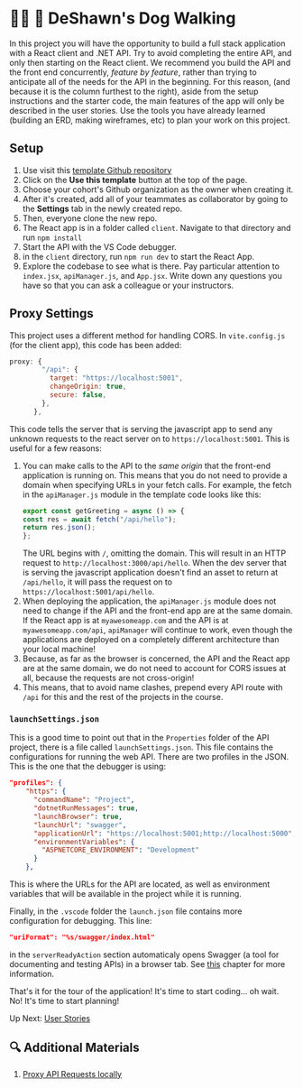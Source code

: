 # 🐕‍🦺 🐩 DeShawn's Dog Walking
In this project you will have the opportunity to build a full stack application with a React client and .NET API. Try to avoid completing the entire API, and only then starting on the React client. We recommend you build the API and the front end concurrently, _feature by feature_, rather than trying to anticipate all of the needs for the API in the beginning. For this reason, (and because it is the column furthest to the right), aside from the setup instructions and the starter code, the main features of the app will only be described in the user stories. Use the tools you have already learned (building an ERD, making wireframes, etc) to plan your work on this project. 

## Setup

1. Use visit this [template Github repository](https://github.com/nss-group-projects/dotnet-deshawns-react)
1. Click on the **Use this template** button at the top of the page.
1. Choose your cohort's Github organization as the owner when creating it.
1. After it's created, add all of your teammates as collaborator by going to the **Settings** tab in the newly created repo.
1. Then, everyone clone the new repo.
1. The React app is in a folder called `client`. Navigate to that directory and run `npm install`
1. Start the API with the VS Code debugger. 
1. in the `client` directory, run `npm run dev` to start the React App. 
1. Explore the codebase to see what is there. Pay particular attention to `index.jsx`, `apiManager.js`, and `App.jsx`. Write down any questions you have so that you can ask a colleague or your instructors. 

## Proxy Settings
This project uses a different method for handling CORS. In `vite.config.js` (for the client app), this code has been added:
``` js
proxy: {
        "/api": {
          target: "https://localhost:5001",
          changeOrigin: true,
          secure: false,
        },
      },
```
This code tells the server that is serving the javascript app to send any unknown requests to the react server  on to `https://localhost:5001`. This is useful for a few reasons: 
1. You can make calls to the API to the _same origin_ that the front-end application is running on. This means that you do not need to provide a domain when specifying URLs in your fetch calls. For example, the fetch in the `apiManager.js` module in the template code looks like this:
    ``` javascript
    export const getGreeting = async () => {
    const res = await fetch("/api/hello");
    return res.json();
    };
    ```
    The URL begins with `/`, omitting the domain. This will result in an HTTP request to `http://localhost:3000/api/hello`. When the dev server that is serving the javascript application doesn't find an asset to return at `/api/hello`, it will pass the request on to `https://localhost:5001/api/hello`. 
1. When deploying the application, the `apiManager.js` module does not need to change if the API and the front-end app are at the same domain. If the React app is at `myawesomeapp.com` and the API is at `myawesomeapp.com/api`, `apiManager` will continue to work, even though the applications are deployed on a completely different architecture than your local machine!
1. Because, as far as the browser is concerned, the API and the React app are at the same domain, we do not need to account for CORS issues at all, because the requests are not cross-origin!
1. This means, that to avoid name clashes, prepend every API route with `/api` for this and the rest of the projects in the course. 

### `launchSettings.json`
This is a good time to point out that in the `Properties` folder of the API project, there is a file called `launchSettings.json`. This file contains the configurations for running the web API. 
There are two profiles in the JSON. This is the one that the debugger is using:
``` JSON
"profiles": {
    "https": {
      "commandName": "Project",
      "dotnetRunMessages": true,
      "launchBrowser": true,
      "launchUrl": "swagger",
      "applicationUrl": "https://localhost:5001;http://localhost:5000",
      "environmentVariables": {
        "ASPNETCORE_ENVIRONMENT": "Development"
      }
    },
```
This is where the URLs for the API are located, as well as environment variables that will be available in the project while it is running. 

Finally, in the `.vscode` folder the `launch.json` file contains more configuration for debugging. This line:
``` json
"uriFormat": "%s/swagger/index.html"
```
in the `serverReadyAction` section automaticaly opens Swagger (a tool for documenting and testing APIs) in a browser tab. See [this](./honey-rae-open-api.md) chapter for more information.  

That's it for the tour of the application! It's time to start coding... oh wait. No! It's time to start planning!

Up Next: [User Stories](./deshawns-user-stories.md)



## 🔍 Additional Materials
1. [Proxy API Requests locally](https://vitejs.dev/config/server-options.html#server-proxy)
